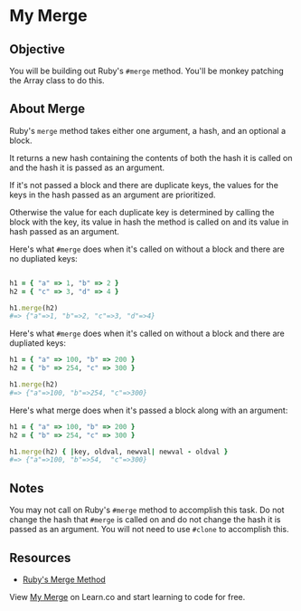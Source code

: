 

# My Merge

## Objective

You will be building out Ruby's `#merge` method. You'll be monkey patching the Array class to do this.

## About Merge

Ruby's `merge` method takes either one argument, a hash, and an optional a block. 

It returns a new hash containing the contents of both the hash it is called on and the hash it is passed as an argument. 

If it's not passed a block and there are duplicate keys, the values for the keys in the hash passed as an argument are prioritized.

Otherwise the value for each duplicate key is determined by calling the block with the key, its value in hash the method is called on and its value in hash passed as an argument.

Here's what `#merge` does when it's called on without a block and there are no dupliated keys:

```ruby

h1 = { "a" => 1, "b" => 2 }
h2 = { "c" => 3, "d" => 4 }

h1.merge(h2)
#=> {"a"=>1, "b"=>2, "c"=>3, "d"=>4}
```

Here's what `#merge` does when it's called on without a block and there are dupliated keys:

```ruby
h1 = { "a" => 100, "b" => 200 }
h2 = { "b" => 254, "c" => 300 }

h1.merge(h2)
#=> {"a"=>100, "b"=>254, "c"=>300}
```

Here's what merge does when it's passed a block along with an argument:

```ruby
h1 = { "a" => 100, "b" => 200 }
h2 = { "b" => 254, "c" => 300 }

h1.merge(h2) { |key, oldval, newval| newval - oldval }
#=> {"a"=>100, "b"=>54,  "c"=>300}
```

## Notes

You may not call on Ruby's `#merge` method to accomplish this task. Do not change the hash that `#merge` is called on and do not change the hash it is passed as an argument. You will not need to use `#clone` to accomplish this.

## Resources

* [Ruby's Merge Method](http://ruby-doc.org/core-2.1.5/Hash.html#method-i-merge)

<p data-visibility='hidden'>View <a href='https://learn.co/lessons/my-merge' title='My Merge'>My Merge</a> on Learn.co and start learning to code for free.</p>
